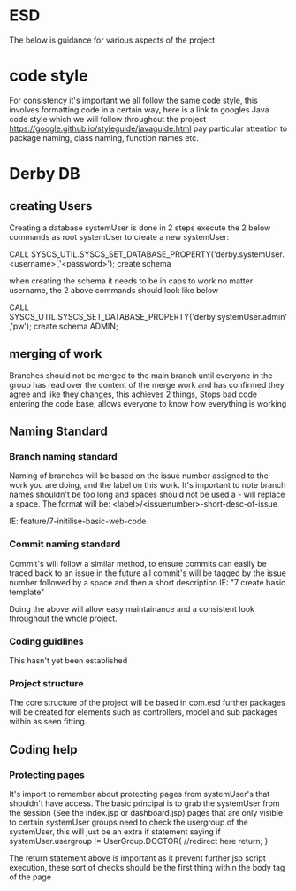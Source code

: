 # ESD
The below is guidance for various aspects of the project

# code style
For consistency it's important we all follow the same code style, this involves formatting code in a certain way, here is a link to googles Java code style which we will follow throughout the project https://google.github.io/styleguide/javaguide.html pay particular attention to package naming, class naming, function names etc. 

# Derby DB
## creating Users
Creating a database systemUser is done in 2 steps execute the 2 below commands as root systemUser to create a new systemUser:

CALL SYSCS_UTIL.SYSCS_SET_DATABASE_PROPERTY('derby.systemUser.\<username\>','\<password\>');
create schema <USERNAME>

when creating the schema it needs to be in caps to work no matter username, the 2 above commands should look like below

CALL SYSCS_UTIL.SYSCS_SET_DATABASE_PROPERTY('derby.systemUser.admin','pw');
create schema ADMIN;

## merging of work
Branches should not be merged to the main branch until everyone in the group has read over the content of the merge work and has confirmed they agree and like they changes, this achieves 2 things, Stops bad code entering the code base, allows everyone to know how everything is working
## Naming Standard
### Branch naming standard
Naming of branches will be based on the issue number assigned to the work you are doing, and the label on this work. It's important to note branch names shouldn't be too long and spaces should not be used a - will replace a space. The format will be:
\<label\>/\<issuenumber\>-short-desc-of-issue 

IE: feature/7-initilise-basic-web-code

### Commit naming standard
Commit's will follow a similar method, to ensure commits can easily be traced back to an issue in the future all commit's will be tagged by the issue number followed by a space and then a short description IE:
"7 create basic template"

Doing the above will allow easy maintainance and a consistent look throughout the whole project.

### Coding guidlines
This hasn't yet been established

### Project structure
The core structure of the project will be based in com.esd further packages will be created for elements such as controllers, model and sub packages within as seen fitting.

## Coding help

### Protecting pages
It's import to remember about protecting pages from systemUser's that shouldn't have access. The basic principal is to grab the systemUser from the session (See the index.jsp or dashboard.jsp) pages that are only visible to certain systemUser groups need to check the usergroup of the systemUser, this will just be an extra if statement saying 
if systemUser.usergroup != UserGroup.DOCTOR{
    //redirect here
    return;
}

The return statement above is important as it prevent further jsp script execution, these sort of checks should be the first thing within the body tag of the page
